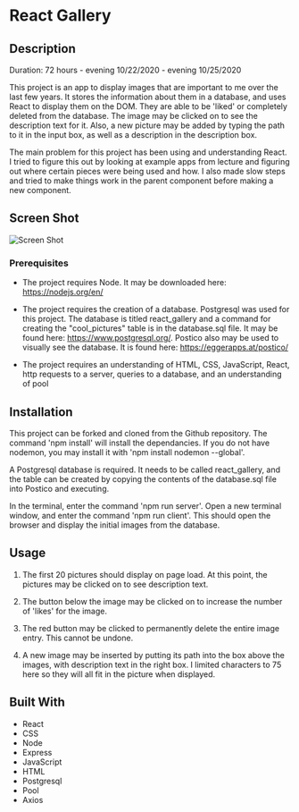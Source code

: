 # React Gallery

## Description

Duration: 72 hours - evening 10/22/2020 - evening 10/25/2020

This project is an app to display images that are important to me over the last few years.  It stores the information about them in a database, and uses React to display them on the DOM.  They are able to be 'liked' or completely deleted from the database.  The image may be clicked on to see the description text for it.  Also, a new picture may be added by typing the path to it in the input box, as well as a description in the description box.

The main problem for this project has been using and understanding React.  I tried to figure this out by looking at example apps from lecture and figuring out where certain pieces were being used and how.  I also made slow steps and tried to make things work in the parent component before making a new component.

## Screen Shot

![Screen Shot](images/Screen.png)

### Prerequisites

- The project requires Node.  It may be downloaded here: https://nodejs.org/en/

- The project requires the creation of a database.  Postgresql was used for this project.  The database is titled react_gallery and a command for creating the "cool_pictures" table is in the database.sql file.  It may be found here: https://www.postgresql.org/.  Postico also may be used to visually see the database.  It is found here: https://eggerapps.at/postico/

- The project requires an understanding of HTML, CSS, JavaScript, React, http requests to a server, queries to a database, and an understanding of pool

## Installation

This project can be forked and cloned from the Github repository.  The command 'npm install' will install the dependancies.  If you do not have nodemon, you may install it with 'npm install nodemon --global'.

A Postgresql database is required.  It needs to be called react_gallery, and the table can be created by copying the contents of the database.sql file into Postico and executing.

In the terminal, enter the command 'npm run server'.  Open a new terminal window, and enter the command 'npm run client'.  This should open the browser and display the initial images from the database.

## Usage

1. The first 20 pictures should display on page load.  At this point, the pictures may be clicked on to see description text.  

2.  The button below the image may be clicked on to increase the number of 'likes' for the image.  

3.  The red button may be clicked to permanently delete the entire image entry.  This cannot be undone.

4.  A new image may be inserted by putting its path into the box above the images, with description text in the right box.  I limited characters to 75 here so they will all fit in the picture when displayed.

## Built With

- React
- CSS
- Node
- Express
- JavaScript
- HTML
- Postgresql
- Pool
- Axios